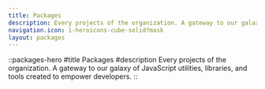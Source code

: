 ```yaml
---
title: Packages
description: Every projects of the organization. A gateway to our galaxy of JavaScript utilities, libraries, and tools created to empower developers.
navigation.icon: i-heroicons-cube-solid?mask
layout: packages
---
```


::packages-hero
#title
Packages
#description
Every projects of the organization. A gateway to our galaxy of JavaScript utilities, libraries, and tools created to empower developers.
::
